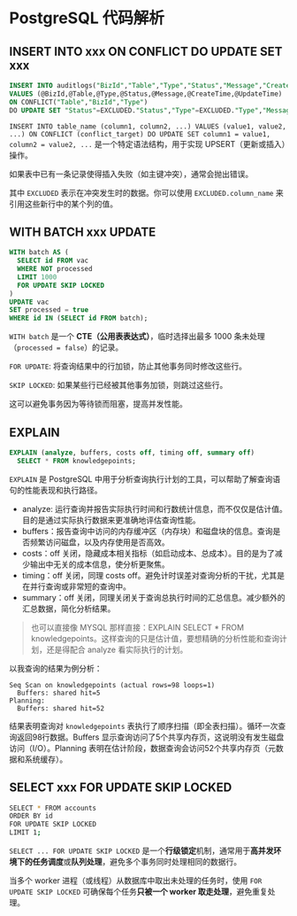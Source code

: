 # PostgreSQL 代码解析

## INSERT INTO xxx ON CONFLICT DO UPDATE SET xxx

```sql
INSERT INTO auditlogs("BizId","Table","Type","Status","Message","CreateTime","UpdateTime") 
VALUES (@BizId,@Table,@Type,@Status,@Message,@CreateTime,@UpdateTime) 
ON CONFLICT("Table","BizId","Type") 
DO UPDATE SET "Status"=EXCLUDED."Status","Type"=EXCLUDED."Type","Message"=EXCLUDED."Message","UpdateTime"=EXCLUDED."UpdateTime"
```

`INSERT INTO table_name (column1, column2, ...) VALUES (value1, value2, ...) ON CONFLICT (conflict_target) DO UPDATE SET column1 = value1, column2 = value2, ...` 是一个特定语法结构，用于实现 UPSERT（更新或插入）操作。

如果表中已有一条记录使得插入失败（如主键冲突），通常会抛出错误。

其中 `EXCLUDED` 表示在冲突发生时的数据。你可以使用 `EXCLUDED.column_name` 来引用这些新行中的某个列的值。

## WITH BATCH xxx UPDATE

```sql
WITH batch AS (
  SELECT id FROM vac 
  WHERE NOT processed 
  LIMIT 1000
  FOR UPDATE SKIP LOCKED
)
UPDATE vac 
SET processed = true
WHERE id IN (SELECT id FROM batch);
```

`WITH batch` 是一个 **CTE（公用表表达式）**，临时选择出最多 1000 条未处理（`processed = false`）的记录。

`FOR UPDATE`: 将查询结果中的行加锁，防止其他事务同时修改这些行。

`SKIP LOCKED`: 如果某些行已经被其他事务加锁，则跳过这些行。

这可以避免事务因为等待锁而阻塞，提高并发性能。

## EXPLAIN

```sql
EXPLAIN (analyze, buffers, costs off, timing off, summary off)
  SELECT * FROM knowledgepoints;
```

`EXPLAIN` 是 PostgreSQL 中用于分析查询执行计划的工具，可以帮助了解查询语句的性能表现和执行路径。

- analyze: 运行查询并报告实际执行时间和行数统计信息，而不仅仅是估计值。目的是通过实际执行数据来更准确地评估查询性能。
- buffers：报告查询中访问的内存缓冲区（内存块）和磁盘块的信息。查询是否频繁访问磁盘，以及内存使用是否高效。
- costs：off 关闭，隐藏成本相关指标（如启动成本、总成本）。目的是为了减少输出中无关的成本信息，使分析更聚焦。
- timing：off 关闭，同理 costs off。避免计时误差对查询分析的干扰，尤其是在并行查询或非常短的查询中。
- summary：off 关闭，同理关闭关于查询总执行时间的汇总信息。减少额外的汇总数据，简化分析结果。

> 也可以直接像 MYSQL 那样直接：EXPLAIN SELECT * FROM knowledgepoints。这样查询的只是估计值，要想精确的分析性能和查询计划，还是得配合 analyze 看实际执行的计划。

以我查询的结果为例分析：

```
Seq Scan on knowledgepoints (actual rows=98 loops=1)
  Buffers: shared hit=5
Planning:
  Buffers: shared hit=52
```

结果表明查询对 `knowledgepoints` 表执行了顺序扫描（即全表扫描）。循环一次查询返回98行数据。Buffers 显示查询访问了5个共享内存页，这说明没有发生磁盘访问（I/O）。Planning 表明在估计阶段，数据查询会访问52个共享内存页（元数据和系统缓存）。

## SELECT xxx FOR UPDATE SKIP LOCKED

```bash
SELECT * FROM accounts
ORDER BY id
FOR UPDATE SKIP LOCKED
LIMIT 1;
```

`SELECT ... FOR UPDATE SKIP LOCKED` 是一个**行级锁定**机制，通常用于**高并发环境下的任务调度**或**队列处理**，避免多个事务同时处理相同的数据行。

当多个 worker 进程（或线程）从数据库中取出未处理的任务时，使用 `FOR UPDATE SKIP LOCKED` 可确保每个任务**只被一个 worker 取走处理**，避免重复处理。